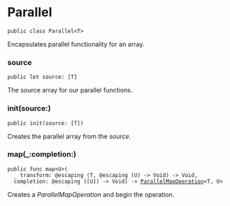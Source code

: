 # Parallel
<pre class="highlight swift"><code><span class="kd">public</span> <span class="kd">class</span> <span class="kt">Parallel</span><span class="o">&lt;</span><span class="kt">T</span><span class="o">&gt;</span></code></pre>

<p>Encapsulates parallel functionality for an array.</p>

### source
<pre class="highlight swift"><code><span class="kd">public</span> <span class="k">let</span> <span class="nv">source</span><span class="p">:</span> <span class="p">[</span><span class="kt">T</span><span class="p">]</span></code></pre>

<p>The source array for our parallel functions.</p>

### init(source:)
<pre class="highlight swift"><code><span class="kd">public</span> <span class="nf">init</span><span class="p">(</span><span class="nv">source</span><span class="p">:</span> <span class="p">[</span><span class="kt">T</span><span class="p">])</span></code></pre>

<p>Creates the parallel array from the <em>source</em>.</p>

### map(_:completion:)
<pre class="highlight swift"><code><span class="kd">public</span> <span class="kd">func</span> <span class="n">map</span><span class="o">&lt;</span><span class="kt">U</span><span class="o">&gt;</span><span class="p">(</span>
  <span class="n">_</span> <span class="nv">transform</span><span class="p">:</span> <span class="kd">@escaping</span> <span class="p">(</span><span class="kt">T</span><span class="p">,</span> <span class="kd">@escaping</span> <span class="p">(</span><span class="kt">U</span><span class="p">)</span> <span class="o">-&gt;</span> <span class="kt">Void</span><span class="p">)</span> <span class="o">-&gt;</span> <span class="kt">Void</span><span class="p">,</span>
  <span class="nv">completion</span><span class="p">:</span> <span class="kd">@escaping</span> <span class="p">([</span><span class="kt">U</span><span class="p">])</span> <span class="o">-&gt;</span> <span class="kt">Void</span><span class="p">)</span> <span class="o">-&gt;</span> <span class="kt"><a href="../Classes/ParallelMapOperation.md">ParallelMapOperation</a></span><span class="o">&lt;</span><span class="kt">T</span><span class="p">,</span> <span class="kt">U</span><span class="o">&gt;</span></code></pre>

<p>Creates a <em>ParallelMapOperation</em> and begin the operation.</p>

